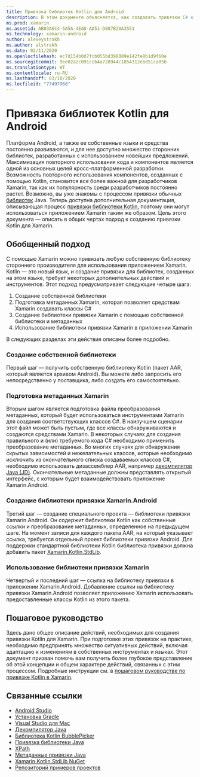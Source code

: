 ```yaml
---
title: Привязка библиотек Kotlin для Android
description: В этом документе объясняется, как создавать привязки C# к коду Kotlin, чтобы использовать нативные библиотеки в приложении Xamarin.Android.
ms.prod: xamarin
ms.assetid: AB03A6C4-5A5A-4EAD-AD51-D887B20A3551
ms.technology: xamarin-android
author: alexeystrakh
ms.author: alstrakh
ms.date: 02/11/2020
ms.openlocfilehash: ec7d154b0d7fcb055bd398089e142fe8b1d9f60e
ms.sourcegitcommit: 9ee02a2c091ccb4a728944c1854312ebd51ca05b
ms.translationtype: HT
ms.contentlocale: ru-RU
ms.lasthandoff: 03/10/2020
ms.locfileid: "77497968"
---
```

# <a name="bind-android-kotlin-libraries"></a>Привязка библиотек Kotlin для Android

Платформа Android, а также ее собственные языки и средства постоянно развиваются, и для нее доступно множество сторонних библиотек, разработанных с использованием новейших предложений. Максимизация повторного использования кода и компонентов является одной из основных целей кросс-платформенной разработки. Возможность повторного использования компонентов, созданных с помощью Kotlin, становится все более важной для разработчиков Xamarin, так как их популярность среди разработчиков постоянно растет. Возможно, вы уже знакомы с процессом привязки обычных [библиотек](https://docs.microsoft.com/xamarin/android/platform/binding-java-library/) Java. Теперь доступна дополнительная документация, описывающая процесс [привязки библиотеки Kotlin](walkthrough.md), поэтому они могут использоваться приложением Xamarin таким же образом. Цель этого документа — описать в общих чертах подход к созданию привязки Kotlin для Xamarin.

## <a name="high-level-approach"></a>Обобщенный подход

С помощью Xamarin можно привязать любую собственную библиотеку стороннего производителя для использования приложением Xamarin. Kotlin — это новый язык, и создание привязки для библиотек, созданных на этом языке, требует некоторых дополнительных действий и инструментов. Этот подход предусматривает следующие четыре шага:

1. Создание собственной библиотеки
1. Подготовка метаданных Xamarin, которая позволяет средствам Xamarin создавать классы C#
1. Создание библиотеки привязки Xamarin с помощью собственной библиотеки и метаданных
1. Использование библиотеки привязки Xamarin в приложении Xamarin

В следующих разделах эти действия описаны более подробно.

### <a name="build-the-native-library"></a>Создание собственной библиотеки

Первый шаг — получить собственную библиотеку Kotlin (пакет AAR, который является архивом Android). Вы можете либо запросить его непосредственно у поставщика, либо создать его самостоятельно.

### <a name="prepare-the-xamarin-metadata"></a>Подготовка метаданных Xamarin

Вторым шагом является подготовка файла преобразования метаданных, который будет использоваться инструментами Xamarin для создания соответствующих классов C#. В наилучшем сценарии этот файл может быть пустым, где все классы обнаруживаются и создаются средствами Xamarin. В некоторых случаях для создания правильного и (или) требуемого кода C# необходимо применить преобразование метаданных. Во многих случаях для обнаружения скрытых зависимостей и нежелательных классов, которые необходимо исключить из окончательного списка создаваемых классов C#, необходимо использовать дизассемблер AAR, например [декомпилятор Java (JD)](http://java-decompiler.github.io/). Окончательные метаданные должны представлять открытый интерфейс, с которым будет взаимодействовать приложение Xamarin.Android.

### <a name="build-a-xamarinandroid-binding-library"></a>Создание библиотеки привязки Xamarin.Android

Третий шаг — создание специального проекта — библиотеки привязки Xamarin.Android. Он содержит библиотеки Kotlin как собственные ссылки и преобразование метаданных, определенное на предыдущем шаге. На момент записи для каждого пакета AAR, на который указывает ссылка, требуется отдельный проект библиотеки привязки Android. Для поддержки стандартной библиотеки Kotlin библиотека привязки должна добавить пакет [Xamarin.Kotlin.StdLib](https://www.nuget.org/packages/Xamarin.Kotlin.StdLib/).

### <a name="consume-the-xamarin-binding-library"></a>Использование библиотеки привязки Xamarin

Четвертый и последний шаг — ссылка на библиотеку привязки в приложении Xamarin.Android. Добавление ссылки на библиотеку привязки Xamarin.Android позволяет приложению Xamarin использовать предоставленные классы Kotlin из этого пакета.

## <a name="walkthrough"></a>Пошаговое руководство

Здесь дано общее описание действий, необходимых для создания привязки Kotlin для Xamarin. При подготовке этих привязок на практике, необходимо предпринять множество ситуативных действий, включая адаптацию к изменениям в собственных инструментах и языках. Этот документ призван помочь вам получить более глубокое представление об этой концепции и общем характере действий, связанных с этим процессом. Подробные инструкции см. в [пошаговом руководстве по привязке Kotlin в Xamarin](walkthrough.md).

## <a name="related-links"></a>Связанные ссылки

- [Android Studio](https://developer.android.com/studio)
- [Установка Gradle](https://gradle.org/install/)
- [Visual Studio для Mac](https://visualstudio.microsoft.com/downloads)
- [Декомпилятор Java](http://java-decompiler.github.io/)
- [Библиотека Kotlin BubblePicker](https://github.com/igalata/Bubble-Picker)
- [Привязка библиотеки Java](https://docs.microsoft.com/xamarin/android/platform/binding-java-library/)
- [XPath](https://www.w3.org/TR/xpath/)
- [Метаданные привязки Java](https://docs.microsoft.com/xamarin/android/platform/binding-java-library/customizing-bindings/java-bindings-metadata)
- [Xamarin.Kotlin.StdLib NuGet](https://www.nuget.org/packages/Xamarin.Kotlin.StdLib/)
- [Репозиторий примеров проектов](https://github.com/xamcat/xamarin-binding-kotlin-framework)
